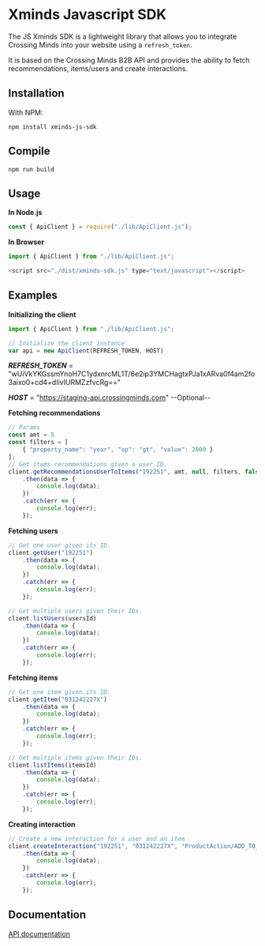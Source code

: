 # Xminds Javascript SDK

The JS Xminds SDK is a lightweight library that allows you to integrate Crossing Minds into your website using a `refresh_token`. 

It is based on the Crossing Minds B2B API and provides the ability to fetch recommendations, items/users and create interactions.


## Installation

With NPM:
```
npm install xminds-js-sdk
```

## Compile
```
npm run build
```

## Usage

**In Node.js**

```js
const { ApiClient } = require("./lib/ApiClient.js");
```

**In Browser**

```js
import { ApiClient } from "./lib/ApiClient.js";
```

```js
<script src="./dist/xminds-sdk.js" type="text/javascript"></script>
```

## Examples

**Initializing the client**
```js
import { ApiClient } from "./lib/ApiClient.js";

// Initialize the client instance
var api = new ApiClient(REFRESH_TOKEN, HOST)
```
**_REFRESH_TOKEN_** = "wUiVkYKGssmYnoH7C1ydxnrcML1T/6e2ip3YMCHagtxPJa1xARva0f4am2fo3aixo0+cd4+dIivIURMZzfvcRg=="

**_HOST_** = "https://staging-api.crossingminds.com" --Optional--

**Fetching recommendations**
```js
// Params
const amt = 5
const filters = [
    { "property_name": "year", "op": "gt", "value": 2000 }
];
// Get items recommendations given a user ID.
client.getRecommendationsUserToItems("192251", amt, null, filters, false)
    .then(data => {
        console.log(data);
    })
    .catch(err => {
        console.log(err);
    });
```

**Fetching users**
```js
// Get one user given its ID.
client.getUser("192251")
    .then(data => {
        console.log(data);
    })
    .catch(err => {
        console.log(err);
    });

// Get multiple users given their IDs.
client.listUsers(usersId)
    .then(data => {
        console.log(data);
    })
    .catch(err => {
        console.log(err);
    });
```

**Fetching items**
```js
// Get one item given its ID.
client.getItem("031242227X")
    .then(data => {
        console.log(data);
    })
    .catch(err => {
        console.log(err);
    });

// Get multiple items given their IDs.
client.listItems(itemsId)
    .then(data => {
        console.log(data);
    })
    .catch(err => {
        console.log(err);
    });
```

**Creating interaction**
```js
// Create a new interaction for a user and an item
client.createInteraction("192251", "031242227X", "ProductAction/ADD_TO_CART", null)
    .then(data => {
        console.log(data);
    })
    .catch(err => {
        console.log(err);
    });
```

## Documentation

[API documentation](https://docs.api.crossingminds.com/index.html)
